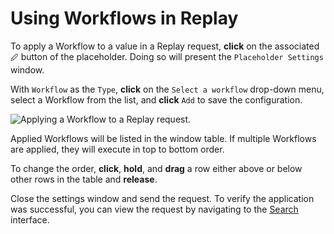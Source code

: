 # Using Workflows in Replay

To apply a Workflow to a value in a Replay request, **click** on the associated `🖉` button of the placeholder. Doing so will present the `Placeholder Settings` window.

With `Workflow` as the `Type`, **click** on the `Select a workflow` drop-down menu, select a Workflow from the list, and **click** `Add` to save the configuration.

<img alt="Applying a Workflow to a Replay request." src="/_images/replay_workflows.png" center/>

Applied Workflows will be listed in the window table. If multiple Workflows are applied, they will execute in top to bottom order.

To change the order, **click**, **hold**, and **drag** a row either above or below other rows in the table and **release**.

Close the settings window and send the request. To verify the application was successful, you can view the request by navigating to the [Search](/guides/search.md) interface.
